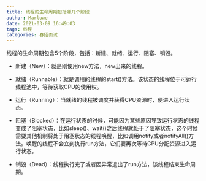 ```yaml
---
title: 线程的生命周期包括哪几个阶段
author: Marlowe
date: 2021-03-09 16:49:03
tags: 线程
categories: 春招面试
---
```

线程的生命周期包含5个阶段，包括：新建、就绪、运行、阻塞、销毁。
<!--more-->

* 新建（New）：就是刚使用new方法，new出来的线程。

* 就绪（Runnable）：就是调用的线程的start()方法。该状态的线程位于可运行线程池中，等待获取CPU的使用权。

* 运行（Running）：当就绪的线程被调度并获得CPU资源时，便进入运行状态。

* 阻塞（Blocked）：在运行状态的时候，可能因为某些原因导致运行状态的线程变成了阻塞状态，比如sleep()、wait()之后线程就处于了阻塞状态，这个时候需要其他机制将处于阻塞状态的线程唤醒，比如调用notify或者notifyAll()方法。唤醒的线程不会立刻执行run方法，它们要再次等待CPU分配资源进入运行状态。

* 销毁（Dead）：线程执行完了或者因异常退出了run方法，该线程结束生命周期。
